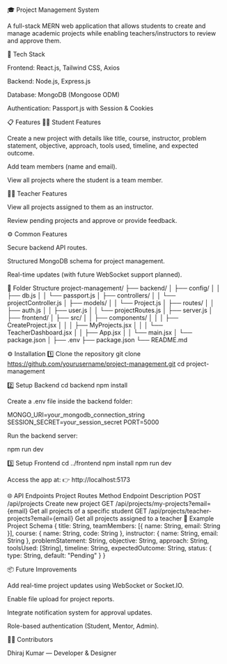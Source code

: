 🎓 Project Management System

A full-stack MERN web application that allows students to create and manage academic projects while enabling teachers/instructors to review and approve them.

🚀 Tech Stack

Frontend: React.js, Tailwind CSS, Axios

Backend: Node.js, Express.js

Database: MongoDB (Mongoose ODM)

Authentication: Passport.js with Session & Cookies

📋 Features
🧑‍🎓 Student Features

Create a new project with details like title, course, instructor, problem statement, objective, approach, tools used, timeline, and expected outcome.

Add team members (name and email).

View all projects where the student is a team member.

👩‍🏫 Teacher Features

View all projects assigned to them as an instructor.

Review pending projects and approve or provide feedback.

⚙️ Common Features

Secure backend API routes.

Structured MongoDB schema for project management.

Real-time updates (with future WebSocket support planned).

🧩 Folder Structure
project-management/
├── backend/
│   ├── config/
│   │   ├── db.js
│   │   └── passport.js
│   ├── controllers/
│   │   └── projectController.js
│   ├── models/
│   │   └── Project.js
│   ├── routes/
│   │   ├── auth.js
│   │   ├── user.js
│   │   └── projectRoutes.js
│   ├── server.js
│
├── frontend/
│   ├── src/
│   │   ├── components/
│   │   │   ├── CreateProject.jsx
│   │   │   ├── MyProjects.jsx
│   │   │   └── TeacherDashboard.jsx
│   │   ├── App.jsx
│   │   └── main.jsx
│   └── package.json
│
├── .env
├── package.json
└── README.md

⚙️ Installation
1️⃣ Clone the repository
git clone https://github.com/yourusername/project-management.git
cd project-management

2️⃣ Setup Backend
cd backend
npm install


Create a .env file inside the backend folder:

MONGO_URI=your_mongodb_connection_string
SESSION_SECRET=your_session_secret
PORT=5000


Run the backend server:

npm run dev

3️⃣ Setup Frontend
cd ../frontend
npm install
npm run dev


Access the app at:
👉 http://localhost:5173

🌐 API Endpoints
Project Routes
Method	Endpoint	Description
POST	/api/projects	Create new project
GET	/api/projects/my-projects?email={email}	Get all projects of a specific student
GET	/api/projects/teacher-projects?email={email}	Get all projects assigned to a teacher
🧠 Example Project Schema
{
  title: String,
  teamMembers: [{ name: String, email: String }],
  course: { name: String, code: String },
  instructor: { name: String, email: String },
  problemStatement: String,
  objective: String,
  approach: String,
  toolsUsed: [String],
  timeline: String,
  expectedOutcome: String,
  status: { type: String, default: "Pending" }
}

📦 Future Improvements

Add real-time project updates using WebSocket or Socket.IO.

Enable file upload for project reports.

Integrate notification system for approval updates.

Role-based authentication (Student, Mentor, Admin).

👨‍💻 Contributors

Dhiraj Kumar — Developer & Designer
